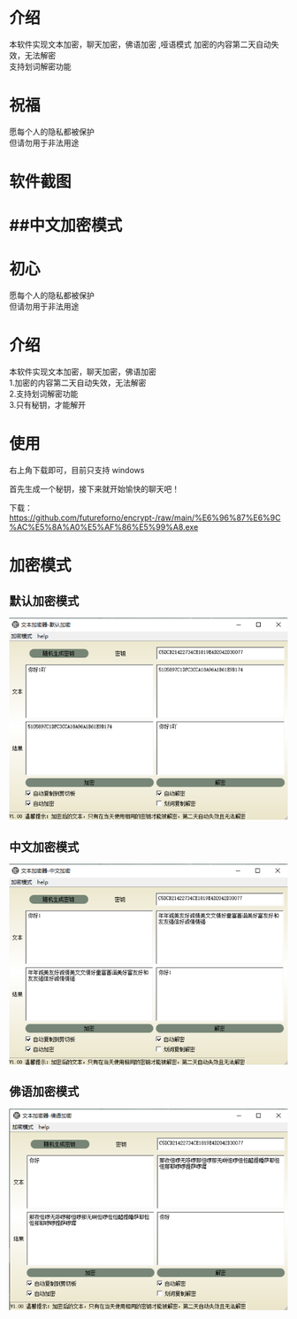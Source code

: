 #  介绍

本软件实现文本加密，聊天加密，佛语加密 ,哑语模式 
加密的内容第二天自动失效，无法解密  
支持划词解密功能  

# 祝福

愿每个人的隐私都被保护  
但请勿用于非法用途  

# 软件截图

##中文加密模式  
=======
# 初心  
愿每个人的隐私都被保护  
但请勿用于非法用途  

# 介绍  
本软件实现文本加密，聊天加密，佛语加密  
1.加密的内容第二天自动失效，无法解密  
2.支持划词解密功能  
3.只有秘钥，才能解开

# 使用

右上角下载即可，目前只支持 windows

首先生成一个秘钥，接下来就开始愉快的聊天吧！

下载：https://github.com/futureforno/encrypt-/raw/main/%E6%96%87%E6%9C%AC%E5%8A%A0%E5%AF%86%E5%99%A8.exe  

# 加密模式 

## 默认加密模式

![](https://raw.githubusercontent.com/futureforno/encrypt-/main/pics/20221108165300.png)

## 中文加密模式  
![](https://raw.githubusercontent.com/futureforno/encrypt-/main/pics/20221108165232.png)


## 佛语加密模式
![](https://raw.githubusercontent.com/futureforno/encrypt-/main/pics/foyu.png)

 
